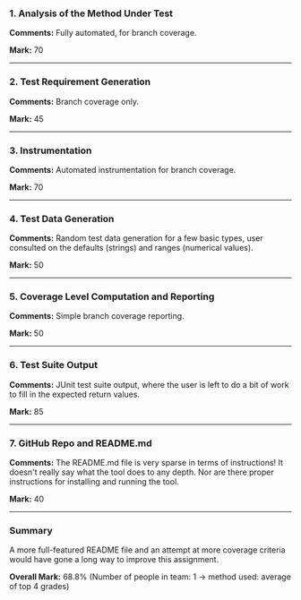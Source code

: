 ### 1. Analysis of the Method Under Test

__Comments:__ Fully automated, for branch coverage. 

__Mark:__ 70

---

### 2. Test Requirement Generation

__Comments:__ Branch coverage only. 

__Mark:__ 45

---

### 3. Instrumentation

__Comments:__ Automated instrumentation for branch coverage.

__Mark:__ 70

---

### 4. Test Data Generation

__Comments:__ Random test data generation for a few basic types, user consulted on the defaults (strings) and ranges (numerical values).

__Mark:__ 50

---

### 5. Coverage Level Computation and Reporting

__Comments:__ Simple branch coverage reporting. 

__Mark:__ 50

---

### 6. Test Suite Output

__Comments:__ JUnit test suite output, where the user is left to do a bit of
work to fill in the expected return values.

__Mark:__ 85

---

### 7. GitHub Repo and README.md

__Comments:__ The README.md file is very sparse in terms of instructions! It
doesn't really say what the tool does to any depth. Nor are there proper
instructions for installing and running the tool.

__Mark:__ 40

---

### Summary

A more full-featured README file and an attempt at more coverage criteria would
have gone a long way to improve this assignment.

__Overall Mark:__ 68.8% (Number of people in team: 1 -> method used: average of top 4 grades)